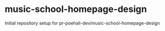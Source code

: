 # music-school-homepage-design

Initial repository setup for pr-poehali-dev/music-school-homepage-design